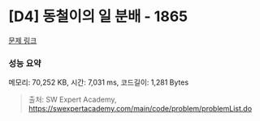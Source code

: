 # [D4] 동철이의 일 분배 - 1865 

[문제 링크](https://swexpertacademy.com/main/code/problem/problemDetail.do?contestProbId=AV5LuHfqDz8DFAXc) 

### 성능 요약

메모리: 70,252 KB, 시간: 7,031 ms, 코드길이: 1,281 Bytes



> 출처: SW Expert Academy, https://swexpertacademy.com/main/code/problem/problemList.do
